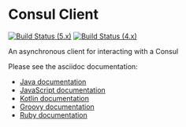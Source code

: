 # Consul Client

[![Build Status (5.x)](https://github.com/vert-x3/vertx-consul-client/actions/workflows/ci-5.x.yml/badge.svg)](https://github.com/vert-x3/vertx-consul-client/actions/workflows/ci-5.x.yml)
[![Build Status (4.x)](https://github.com/vert-x3/vertx-consul-client/actions/workflows/ci-4.x.yml/badge.svg)](https://github.com/vert-x3/vertx-consul-client/actions/workflows/ci-4.x.yml)

An asynchronous client for interacting with a Consul

Please see the asciidoc documentation:

* [Java documentation](http://vertx.io/docs/vertx-consul-client/java/)
* [JavaScript documentation](http://vertx.io/docs/vertx-consul-client/js/)
* [Kotlin documentation](http://vertx.io/docs/vertx-consul-client/kotlin/)
* [Groovy documentation](http://vertx.io/docs/vertx-consul-client/groovy/)
* [Ruby documentation](http://vertx.io/docs/vertx-consul-client/ruby/)
